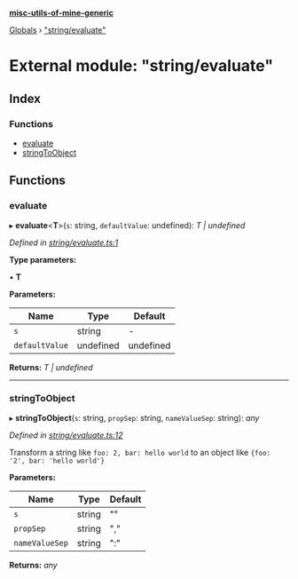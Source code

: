 **[misc-utils-of-mine-generic](../README.md)**

[Globals](../globals.md) › ["string/evaluate"](_string_evaluate_.md)

# External module: "string/evaluate"

## Index

### Functions

* [evaluate](_string_evaluate_.md#evaluate)
* [stringToObject](_string_evaluate_.md#stringtoobject)

## Functions

###  evaluate

▸ **evaluate**<**T**>(`s`: string, `defaultValue`: undefined): *T | undefined*

*Defined in [string/evaluate.ts:1](https://github.com/cancerberoSgx/misc-utils-of-mine/blob/9343be2/misc-utils-of-mine-generic/src/string/evaluate.ts#L1)*

**Type parameters:**

▪ **T**

**Parameters:**

Name | Type | Default |
------ | ------ | ------ |
`s` | string | - |
`defaultValue` | undefined |  undefined |

**Returns:** *T | undefined*

___

###  stringToObject

▸ **stringToObject**(`s`: string, `propSep`: string, `nameValueSep`: string): *any*

*Defined in [string/evaluate.ts:12](https://github.com/cancerberoSgx/misc-utils-of-mine/blob/9343be2/misc-utils-of-mine-generic/src/string/evaluate.ts#L12)*

Transform a string like `foo: 2, bar: hello world` to an object like `{foo: '2', bar: 'hello world'}`

**Parameters:**

Name | Type | Default |
------ | ------ | ------ |
`s` | string | "" |
`propSep` | string | "," |
`nameValueSep` | string | ":" |

**Returns:** *any*